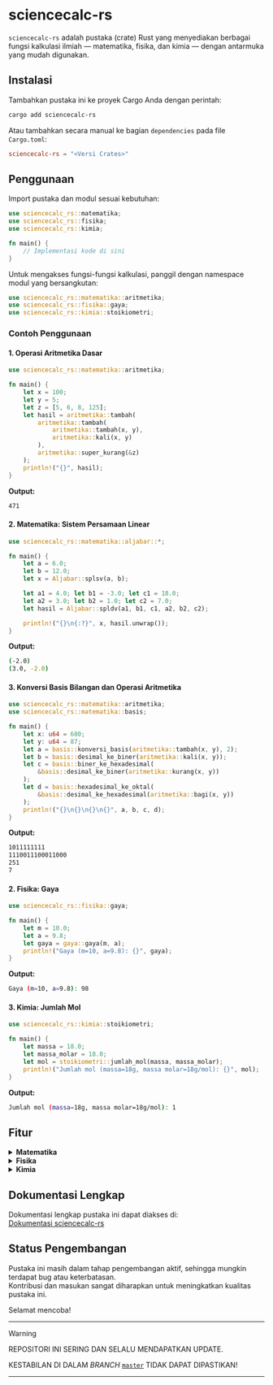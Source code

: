 # sciencecalc-rs

`sciencecalc-rs` adalah pustaka (crate) Rust yang menyediakan berbagai fungsi kalkulasi ilmiah — matematika, fisika, dan kimia — dengan antarmuka yang mudah digunakan.

## Instalasi

Tambahkan pustaka ini ke proyek Cargo Anda dengan perintah:

```sh
cargo add sciencecalc-rs
```

Atau tambahkan secara manual ke bagian `dependencies` pada file `Cargo.toml`:

```toml
sciencecalc-rs = "<Versi Crates>"
```

## Penggunaan

Import pustaka dan modul sesuai kebutuhan:

```rust
use sciencecalc_rs::matematika;
use sciencecalc_rs::fisika;
use sciencecalc_rs::kimia;

fn main() {
    // Implementasi kode di sini
}
```

Untuk mengakses fungsi-fungsi kalkulasi, panggil dengan namespace modul yang bersangkutan:

```rust
use sciencecalc_rs::matematika::aritmetika;
use sciencecalc_rs::fisika::gaya;
use sciencecalc_rs::kimia::stoikiometri;
```

### Contoh Penggunaan

#### 1. Operasi Aritmetika Dasar

```rust
use sciencecalc_rs::matematika::aritmetika;

fn main() {
    let x = 100;
    let y = 5;
    let z = [5, 6, 8, 125];
    let hasil = aritmetika::tambah(
        aritmetika::tambah(
            aritmetika::tambah(x, y),
            aritmetika::kali(x, y)
        ),
        aritmetika::super_kurang(&z)
    );
    println!("{}", hasil);
}
```

**Output:**
```sh
471
```

#### 2. Matematika: Sistem Persamaan Linear

```rust
use sciencecalc_rs::matematika::aljabar::*;

fn main() {
    let a = 6.0; 
    let b = 12.0;
    let x = Aljabar::splsv(a, b);

    let a1 = 4.0; let b1 = -3.0; let c1 = 18.0;
    let a2 = 3.0; let b2 = 1.0; let c2 = 7.0;
    let hasil = Aljabar::spldv(a1, b1, c1, a2, b2, c2);

    println!("{}\n{:?}", x, hasil.unwrap());
}
```

**Output:**
```sh
(-2.0)
(3.0, -2.0)
```
#### 3. Konversi Basis Bilangan dan Operasi Aritmetika

```rust
use sciencecalc_rs::matematika::aritmetika;
use sciencecalc_rs::matematika::basis;

fn main() {
    let x: u64 = 680;
    let y: u64 = 87;
    let a = basis::konversi_basis(aritmetika::tambah(x, y), 2);
    let b = basis::desimal_ke_biner(aritmetika::kali(x, y));
    let c = basis::biner_ke_hexadesimal(
        &basis::desimal_ke_biner(aritmetika::kurang(x, y))
    );
    let d = basis::hexadesimal_ke_oktal(
        &basis::desimal_ke_hexadesimal(aritmetika::bagi(x, y))
    );
    println!("{}\n{}\n{}\n{}", a, b, c, d);
}
```

**Output:**
```sh
1011111111
1110011100011000
251
7
```

#### 2. Fisika: Gaya

```rust
use sciencecalc_rs::fisika::gaya;

fn main() {
    let m = 10.0;
    let a = 9.8;
    let gaya = gaya::gaya(m, a);
    println!("Gaya (m=10, a=9.8): {}", gaya);
}
```
**Output:**
```sh
Gaya (m=10, a=9.8): 98
```

#### 3. Kimia: Jumlah Mol

```rust
use sciencecalc_rs::kimia::stoikiometri;

fn main() {
    let massa = 18.0;
    let massa_molar = 18.0;
    let mol = stoikiometri::jumlah_mol(massa, massa_molar);
    println!("Jumlah mol (massa=18g, massa molar=18g/mol): {}", mol);
}
```
**Output:**
```sh
Jumlah mol (massa=18g, massa molar=18g/mol): 1
```

## Fitur

<details>
<summary><strong>Matematika</strong></summary>

<ul>
  <li><strong>Aritmetika dasar:</strong> tambah, kurang, kali, bagi, pembulatan, modulo, nilai absolut.</li>
  <li><strong>Aljabar:</strong> faktorial, kombinasi, permutasi, sistem persamaan linear (SPL satu, dua, tiga variabel), persamaan kuadrat, operasi matriks 2x2 dan 3x3 (perkalian, invers, determinan, transpose).</li>
  <li><strong>Trigonometri:</strong> sinus, cosinus, tangen, invers, konversi derajat/radian.</li>
  <li><strong>Geometri:</strong> rumus luas dan keliling berbagai bangun datar dan volume bangun ruang.</li>
  <li><strong>Statistika:</strong> rata-rata, median, modus, deviasi standar, operasi data statistik.</li>
  <li><strong>Kombinatorika & Peluang:</strong> perhitungan kombinatorik (faktorial, permutasi, kombinasi), peluang sederhana.</li>
  <li><strong>Konversi basis bilangan:</strong> desimal, biner, oktal, heksadesimal.</li>
  <li><strong>Deret Fibonacci:</strong> rekursif, iteratif, rumus Binet, cek genap dan prima.</li>
  <li><strong>Operasi pada array:</strong> penjumlahan, pengurangan, perkalian, pembagian banyak bilangan sekaligus.</li>
</ul>
</details>

<details>
<summary><strong>Fisika</strong></summary>

<ul>
  <li><strong>Gaya:</strong> perhitungan gaya (F = m × a).</li>
  <li><strong>Energi:</strong> energi kinetik, energi potensial, hukum kekekalan energi.</li>
  <li><strong>Listrik:</strong> hukum Ohm (arus, tegangan, hambatan), daya listrik.</li>
  <li><strong>Gerak:</strong> GLB, GLBB, jarak, kecepatan, percepatan.</li>
  <li><strong>Konversi satuan fisika:</strong> massa, panjang, waktu, energi, dan lain-lain.</li>
  <li><strong>Hukum Newton:</strong> gaya, percepatan, massa, dan penerapannya.</li>
</ul>
</details>

<details>
<summary><strong>Kimia</strong></summary>

<ul>
  <li><strong>Gas:</strong> hukum gas ideal, tekanan, volume, suhu, jumlah mol.</li>
  <li><strong>Reaksi:</strong> massa produk reaksi, persentase hasil reaksi, stoikiometri reaksi.</li>
  <li><strong>Larutan:</strong> konsentrasi, molaritas, pH, volume, massa zat terlarut.</li>
  <li><strong>Stoikiometri:</strong> perhitungan jumlah mol, konversi massa ke mol, dan sebaliknya.</li>
</ul>
</details>

## Dokumentasi Lengkap

Dokumentasi lengkap pustaka ini dapat diakses di:  
[Dokumentasi sciencecalc-rs](https://github.com/wirandhika-maulana/sciencecalc-rs/blob/master/DOKUMENTASI.md)

## Status Pengembangan

Pustaka ini masih dalam tahap pengembangan aktif, sehingga mungkin terdapat bug atau keterbatasan.  
Kontribusi dan masukan sangat diharapkan untuk meningkatkan kualitas pustaka ini.

Selamat mencoba!

---

> [!WARNING]
>
> REPOSITORI INI SERING DAN SELALU MENDAPATKAN UPDATE.
>
> KESTABILAN DI DALAM *BRANCH* [`master`](https://github.com/wirandhika-maulana/sciencecalc-rs/tree/master) TIDAK DAPAT DIPASTIKAN!

---
